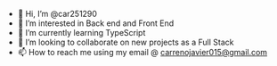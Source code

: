 - 👋 Hi, I’m @car251290
- 👀 I’m interested in Back end and Front End
- 🌱 I’m currently learning TypeScript
- 💞️ I’m looking to collaborate on new projects as a Full Stack
- 📫 How to reach me using my email @ carrenojavier015@gmail.com

<!---
car251290/car251290 is a ✨ special ✨ repository because its `README.md` (this file) appears on your GitHub profile.
You can click the Preview link to take a look at your changes.
--->
